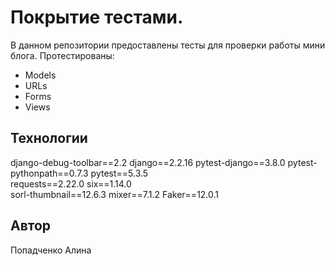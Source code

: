 # Покрытие тестами.
В данном репозитории предоставлены тесты для проверки работы мини блога.
Протестированы:
- Models
- URLs
- Forms
- Views

## Технологии
django-debug-toolbar==2.2
django==2.2.16
pytest-django==3.8.0
pytest-pythonpath==0.7.3
pytest==5.3.5             
requests==2.22.0
six==1.14.0               
sorl-thumbnail==12.6.3
mixer==7.1.2
Faker==12.0.1


## Автор
Попадченко Алина
